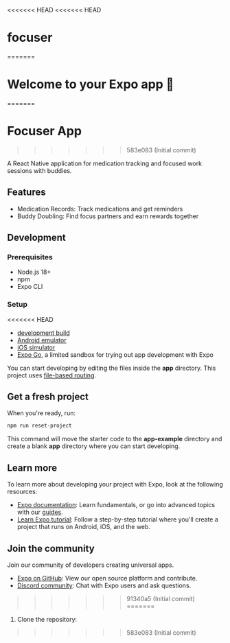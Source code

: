 <<<<<<< HEAD
<<<<<<< HEAD
# focuser
=======
# Welcome to your Expo app 👋
=======
# Focuser App
>>>>>>> 583e083 (Initial commit)

A React Native application for medication tracking and focused work sessions with buddies.

## Features

- Medication Records: Track medications and get reminders
- Buddy Doubling: Find focus partners and earn rewards together

## Development

### Prerequisites

- Node.js 18+
- npm
- Expo CLI

### Setup

<<<<<<< HEAD
- [development build](https://docs.expo.dev/develop/development-builds/introduction/)
- [Android emulator](https://docs.expo.dev/workflow/android-studio-emulator/)
- [iOS simulator](https://docs.expo.dev/workflow/ios-simulator/)
- [Expo Go](https://expo.dev/go), a limited sandbox for trying out app development with Expo

You can start developing by editing the files inside the **app** directory. This project uses [file-based routing](https://docs.expo.dev/router/introduction).

## Get a fresh project

When you're ready, run:

```bash
npm run reset-project
```

This command will move the starter code to the **app-example** directory and create a blank **app** directory where you can start developing.

## Learn more

To learn more about developing your project with Expo, look at the following resources:

- [Expo documentation](https://docs.expo.dev/): Learn fundamentals, or go into advanced topics with our [guides](https://docs.expo.dev/guides).
- [Learn Expo tutorial](https://docs.expo.dev/tutorial/introduction/): Follow a step-by-step tutorial where you'll create a project that runs on Android, iOS, and the web.

## Join the community

Join our community of developers creating universal apps.

- [Expo on GitHub](https://github.com/expo/expo): View our open source platform and contribute.
- [Discord community](https://chat.expo.dev): Chat with Expo users and ask questions.
>>>>>>> 91340a5 (Initial commit)
=======
1. Clone the repository:
>>>>>>> 583e083 (Initial commit)
